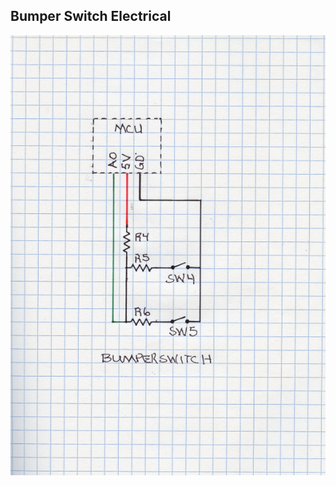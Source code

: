 ## Bumper Switch Electrical
![Bumper Switch Electrical](/Images/Bumper_Switch_Electrical.png?raw=true "Bumper Switch Electrical")
